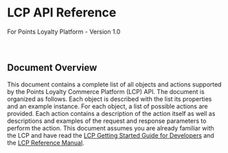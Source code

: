 # LCP API Reference
For Points Loyalty Platform - Version 1.0<br><br><br>

## Document Overview

This document contains a complete list of all objects and actions supported by the Points Loyalty Commerce Platform (LCP) API. The document is organized as follows. Each object is described with the list its properties and an example instance. For each object, a list of possible actions are provided. Each action contains a description of the action itself as well as descriptions and examples of the request and response parameters to perform the action. This document assumes you are already familiar with the LCP and have read the [LCP Getting Started Guide for Developers](index.html) and the [LCP Reference Manual](index.html?doc=reference-manual).




